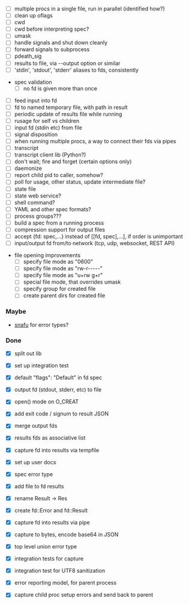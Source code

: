 - [ ] multiple procs in a single file, run in parallel (identified how?)
- [ ] clean up oflags
- [ ] cwd
- [ ] cwd before interpreting spec?
- [ ] umask
- [ ] handle signals and shut down cleanly
- [ ] forward signals to subprocess
- [ ] pdeath_sig
- [ ] results to file, via --output option or similar
- [ ] 'stdin', 'stdout', 'stderr' aliases to fds, consistently
- spec validation
  - [ ] no fd is given more than once
- [ ] feed input into fd
- [ ] fd to named temporary file, with path in result
- [ ] periodic update of results file while running
- [ ] rusage for self vs children
- [ ] input fd (stdin etc) from file
- [ ] signal disposition
- [ ] when running multiple procs, a way to connect their fds via pipes
- [ ] transcript
- [ ] transcript client lib (Python?)
- [ ] don't wait; fire and forget (certain options only)
- [ ] daemonize
- [ ] report child pid to caller, somehow?
- [ ] poll for usage, other status, update intermediate file?
- [ ] state file
- [ ] state web service?
- [ ] shell command?
- [ ] YAML and other spec formats?
- [ ] process groups???
- [ ] build a spec from a running process
- [ ] compression support for output files
- [ ] accept {fd: spec,...} instead of [[fd, spec],...], if order is unimportant
- [ ] input/output fd from/to network (tcp, udp, websocket, REST API)
- file opening improvements
  - [ ] specify file mode as "0600"
  - [ ] specify file mode as "rw-r-----"
  - [ ] specify file mode as "u+rw g+r"
  - [ ] special file mode, that overrides umask
  - [ ] specify group for created file
  - [ ] create parent dirs for created file

### Maybe

- [snafu](https://docs.rs/snafu/0.5.0/snafu/guide/index.html) for error types?


### Done

- [x] split out lib
- [x] set up integration test
- [x] default "flags": "Default" in fd spec
- [x] output fd (stdout, stderr, etc) to file
- [x] open() mode on O_CREAT
- [x] add exit code / signum to result JSON
- [x] merge output fds
- [x] results fds as associative list
- [x] capture fd into results via tempfile
- [x] set up user docs
- [x] spec error type
- [x] add file to fd results
- [x] rename Result -> Res
- [x] create fd::Error and fd::Result
- [x] capture fd into results via pipe
- [x] capture to bytes, encode base64 in JSON
- [x] top level union error type
- [x] integration tests for capture
- [x] integration test for UTF8 sanitization
- [x] error reporting model, for parent process
- [x] capture child proc setup errors and send back to parent

